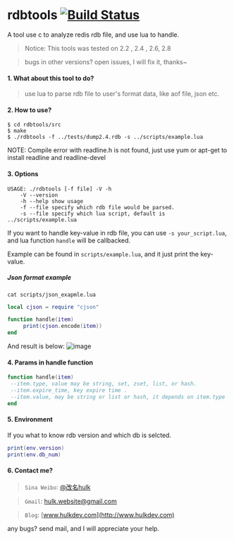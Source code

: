 # rdbtools [![Build Status](https://img.shields.io/badge/license-MIT-blue.svg)](http://opensource.org/licenses/MIT)

A tool use c to analyze redis rdb file, and use lua to handle.

> Notice: This tools was tested on 2.2 , 2.4 , 2.6, 2.8

> bugs in other versions? open issues, I will fix it, thanks~



#### 1. What about this tool to do? 

> use lua to parse rdb file to user's format data, like aof file, json etc.


#### 2. How to use?
```shell
$ cd rdbtools/src
$ make
$ ./rdbtools -f ../tests/dump2.4.rdb -s ../scripts/example.lua
```

NOTE: Compile error with readline.h is not found, just use yum or apt-get to install readline and readline-devel
#### 3. Options

```shell
USAGE: ./rdbtools [-f file] -V -h
    -V --version 
    -h --help show usage 
    -f --file specify which rdb file would be parsed.
    -s --file specify which lua script, default is ../scripts/example.lua
```

If you want to handle key-value in rdb file, you can use `-s your_script.lua`, and lua function `handle` will be callbacked.

Example can be found in `scripts/example.lua`, and it just print the key-value.


##### Json format example

`cat scripts/json_exapmle.lua`

```lua
local cjson = require "cjson"

function handle(item)
     print(cjson.encode(item))
end     
```

And result is below:
![image](https://raw.githubusercontent.com/git-hulk/rdbtools/master/snapshot/rdbtools-to-json.png)

#### 4. Params in handle function

```lua
function handle(item)
 --item.type, value may be string, set, zset, list, or hash.
 --item.expire_time, key expire time .
 --item.value, may be string or list or hash, it depends on item.type
end
```


#### 5. Environment

If you what to know rdb version and which db is selcted.

```lua
print(env.version)
print(env.db_num)
```

#### 6. Contact me?
> ```Sina Weibo```: [@改名hulk](http://www.weibo.com/tianyi4)

>```Gmail```: [hulk.website@gmail.com](mailto:hulk.website@gmail.com)

>```Blog```: [www.hulkdev.com](http://www.hulkdev.com)

any bugs? send mail, and I will appreciate your help.

